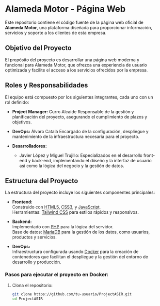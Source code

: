# Alameda Motor - Página Web

Este repositorio contiene el código fuente de la página web oficial de **Alameda Motor**, una plataforma diseñada para proporcionar información, servicios y soporte a los clientes de esta empresa.


## **Objetivo del Proyecto**
El propósito del proyecto es desarrollar una página web moderna y funcional para Alameda Motor, que ofrezca una experiencia de usuario optimizada y facilite el acceso a los servicios ofrecidos por la empresa.


## **Roles y Responsabilidades**
El equipo está compuesto por los siguientes integrantes, cada uno con un rol definido:

- **Project Manager:** Curro Alcaide 
  Responsable de la gestión y planificación del proyecto, asegurando el cumplimiento de plazos y objetivos.

- **DevOps:** Álvaro Catalá
  Encargado de la configuración, despliegue y mantenimiento de la infraestructura necesaria para el proyecto.

- **Desarrolladores:**  
  - Javier López y Miguel Trujillo: Especializados en el desarrollo front-end y back-end, implementando el diiseño y la interfaz de usuario así como la lógica del negocio y la gestión de datos.
 

## **Estructura del Proyecto**
La estructura del proyecto incluye los siguientes componentes principales:

- **Frontend:**  
  Construido con [HTML5](https://developer.mozilla.org/es/docs/Web/HTML), [CSS3](https://developer.mozilla.org/es/docs/Web/CSS), y [JavaScript](https://developer.mozilla.org/es/docs/Web/JavaScript).  
  Herramientas: [Tailwind CSS](https://tailwindcss.com/) para estilos rápidos y responsivos.

- **Backend:**  
  Implementado con [PHP](https://www.php.net/) para la lógica del servidor.  
  Base de datos: [MariaDB](https://mariadb.org/) para la gestión de los datos, como usuarios, productos y servicios.

- **DevOps:**  
  Infraestructura configurada usando [Docker](https://www.docker.com/) para la creación de contenedores que facilitan el despliegue y la gestión del entorno de desarrollo y producción.


### **Pasos para ejecutar el proyecto en Docker:**

1. Clona el repositorio:
   ```bash
   git clone https://github.com/tu-usuario/ProjectASIR.git
   cd ProjectASIR
